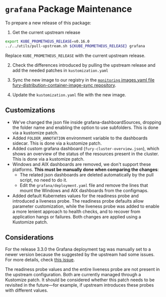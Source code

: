 # `grafana` Package Maintenance

To prepare a new release of this package:

1. Get the current upstream release

```bash
export KUBE_PROMETHEUS_RELEASE=v0.16.0
../../utils/pull-upstream.sh ${KUBE_PROMETHEUS_RELEASE} grafana
```

Replace `KUBE_PROMETHEUS_RELEASE` with the current upstream release.

2. Check the differences introduced by pulling the upstream release and add the needed patches in `kustomization.yaml`

3. Sync the new image to our registry in the [`monitoring` images.yaml file fury-distribution-container-image-sync repository](https://github.com/sighupio/fury-distribution-container-image-sync/blob/main/modules/monitoring/images.yml).

4. Update the `kustomization.yaml` file with the new image.

## Customizations

- We've changed the json file inside grafana-dashboardSources, dropping the folder name and enabling the option to use subfolders. This is done via a kustomize patch.
- Added `FOLDER_ANNOTATION` environment variable to the dashboards sidecar. This is done via a kustomize patch.
- Added custom grafana dashboard (`fury-cluster-overview.json`), which shows an overview of the status of the resources present in the cluster. This is done via a kustomize patch.
- Windows and AIX dashboards are removed, we don't support these platforms. **This must be manually done when comparing the changes**:
  - The related json dashboards are deleted automatically by the pull script, no need to do it.
  - Edit the `grafana/deployment.yaml` file and remove the lines that mount the Windows and AIX dashboards from the configmaps.
- Added default Kubernetes values for the readiness probe and introduced a liveness probe. The readiness probe defaults allow parameter customization, while the liveness probe was added to enable a more lenient approach to health checks, and to recover from application hangs or failures. Both changes are applied using a Kustomize patch.

## Considerations

For the release 3.3.0 the Grafana deployment tag was manually set to a newer version because the suggested by the upstream had some issues. For more details, check [this issue](https://github.com/grafana/grafana/issues/92634).

The readiness probe values and the entire liveness probe are not present in the upstream configuration. Both are currently managed through a Kustomize patch. It should be considered whether this patch needs to be revisited in the future—for example, if upstream introduces these probes with different values.
